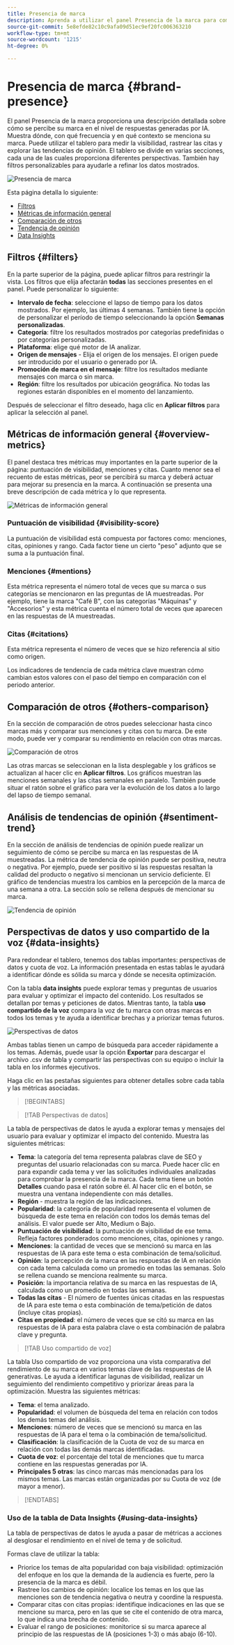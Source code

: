 ```yaml
---
title: Presencia de marca
description: Aprenda a utilizar el panel Presencia de la marca para comprender cómo se percibe su marca en el nivel de respuestas generadas por IA.
source-git-commit: 5e8efde82c10c9afa09d51ec9ef20fc006363210
workflow-type: tm+mt
source-wordcount: '1215'
ht-degree: 0%

---
```



# Presencia de marca {#brand-presence}

El panel Presencia de la marca proporciona una descripción detallada sobre cómo se percibe su marca en el nivel de respuestas generadas por IA. Muestra dónde, con qué frecuencia y en qué contexto se menciona su marca. Puede utilizar el tablero para medir la visibilidad, rastrear las citas y explorar las tendencias de opinión. El tablero se divide en varias secciones, cada una de las cuales proporciona diferentes perspectivas. También hay filtros personalizables para ayudarle a refinar los datos mostrados.

![Presencia de marca](/help/dashboards/assets/brand-main1.png)

Esta página detalla lo siguiente:

* [Filtros](#filters)
* [Métricas de información general](##key-metrics)
* [Comparación de otros](##others-comparison)
* [Tendencia de opinión](#sentiment-trend)
* [Data Insights](#data-insights)

## Filtros {#filters}

En la parte superior de la página, puede aplicar filtros para restringir la vista. Los filtros que elija afectarán **todas** las secciones presentes en el panel. Puede personalizar lo siguiente:

* **Intervalo de fecha**: seleccione el lapso de tiempo para los datos mostrados. Por ejemplo, las últimas 4 semanas. También tiene la opción de personalizar el período de tiempo seleccionando la opción **Semanas personalizadas**.
* **Categoría**: filtre los resultados mostrados por categorías predefinidas o por categorías personalizadas.
* **Plataforma**: elige qué motor de IA analizar.
* **Origen de mensajes** - Elija el origen de los mensajes. El origen puede ser introducido por el usuario o generado por IA.
* **Promoción de marca en el mensaje**: filtre los resultados mediante mensajes con marca o sin marca.
* **Región**: filtre los resultados por ubicación geográfica. No todas las regiones estarán disponibles en el momento del lanzamiento.

Después de seleccionar el filtro deseado, haga clic en **Aplicar filtros** para aplicar la selección al panel.

## Métricas de información general {#overview-metrics}

El panel destaca tres métricas muy importantes en la parte superior de la página: puntuación de visibilidad, menciones y citas. Cuanto menor sea el recuento de estas métricas, peor se percibirá su marca y deberá actuar para mejorar su presencia en la marca. A continuación se presenta una breve descripción de cada métrica y lo que representa.

![Métricas de información general](/help/dashboards/assets/overview-metrics.png)

### Puntuación de visibilidad {#visibility-score}

La puntuación de visibilidad está compuesta por factores como: menciones, citas, opiniones y rango. Cada factor tiene un cierto &quot;peso&quot; adjunto que se suma a la puntuación final.

### Menciones {#mentions}

Esta métrica representa el número total de veces que su marca o sus categorías se mencionaron en las preguntas de IA muestreadas. Por ejemplo, tiene la marca &quot;Café B&quot;, con las categorías &quot;Máquinas&quot; y &quot;Accesorios&quot; y esta métrica cuenta el número total de veces que aparecen en las respuestas de IA muestreadas.

### Citas {#citations}

Esta métrica representa el número de veces que se hizo referencia al sitio como origen.

Los indicadores de tendencia de cada métrica clave muestran cómo cambian estos valores con el paso del tiempo en comparación con el periodo anterior.

## Comparación de otros {#others-comparison}

En la sección de comparación de otros puedes seleccionar hasta cinco marcas más y comparar sus menciones y citas con tu marca. De este modo, puede ver y comparar su rendimiento en relación con otras marcas.

![Comparación de otros](/help/dashboards/assets/competitor-comparison1.png)

Las otras marcas se seleccionan en la lista desplegable y los gráficos se actualizan al hacer clic en **Aplicar filtros**. Los gráficos muestran las menciones semanales y las citas semanales en paralelo. También puede situar el ratón sobre el gráfico para ver la evolución de los datos a lo largo del lapso de tiempo semanal.

## Análisis de tendencias de opinión {#sentiment-trend}

En la sección de análisis de tendencias de opinión puede realizar un seguimiento de cómo se percibe su marca en las respuestas de IA muestreadas. La métrica de tendencia de opinión puede ser positiva, neutra o negativa. Por ejemplo, puede ser positivo si las respuestas resaltan la calidad del producto o negativo si mencionan un servicio deficiente. El gráfico de tendencias muestra los cambios en la percepción de la marca de una semana a otra. La sección solo se rellena después de mencionar su marca.

![Tendencia de opinión](/help/dashboards/assets/sentiment-trend.png)

## Perspectivas de datos y uso compartido de la voz {#data-insights}

Para redondear el tablero, tenemos dos tablas importantes: perspectivas de datos y cuota de voz. La información presentada en estas tablas le ayudará a identificar dónde es sólida su marca y dónde se necesita optimización.

Con la tabla **data insights** puede explorar temas y preguntas de usuarios para evaluar y optimizar el impacto del contenido. Los resultados se detallan por temas y peticiones de datos. Mientras tanto, la tabla **uso compartido de la voz** compara la voz de tu marca con otras marcas en todos los temas y te ayuda a identificar brechas y a priorizar temas futuros.

![Perspectivas de datos](/help/dashboards/assets/data-insights.png)

Ambas tablas tienen un campo de búsqueda para acceder rápidamente a los temas. Además, puede usar la opción **Exportar** para descargar el archivo .csv de tabla y compartir las perspectivas con su equipo o incluir la tabla en los informes ejecutivos.

Haga clic en las pestañas siguientes para obtener detalles sobre cada tabla y las métricas asociadas.

>[!BEGINTABS]

>[!TAB Perspectivas de datos]

La tabla de perspectivas de datos le ayuda a explorar temas y mensajes del usuario para evaluar y optimizar el impacto del contenido. Muestra las siguientes métricas:

* **Tema**: la categoría del tema representa palabras clave de SEO y preguntas del usuario relacionadas con su marca. Puede hacer clic en para expandir cada tema y ver las solicitudes individuales analizadas para comprobar la presencia de la marca. Cada tema tiene un botón **Detalles** cuando pasa el ratón sobre él. Al hacer clic en el botón, se muestra una ventana independiente con más detalles.
* **Región** - muestra la región de las indicaciones.
* **Popularidad**: la categoría de popularidad representa el volumen de búsqueda de este tema en relación con todos los demás temas del análisis. El valor puede ser Alto, Medium o Bajo.
* **Puntuación de visibilidad**: la puntuación de visibilidad de ese tema. Refleja factores ponderados como menciones, citas, opiniones y rango.
* **Menciones**: la cantidad de veces que se mencionó su marca en las respuestas de IA para este tema o esta combinación de tema/solicitud.
* **Opinión**: la percepción de la marca en las respuestas de IA en relación con cada tema calculada como un promedio en todas las semanas. Solo se rellena cuando se menciona realmente su marca.
* **Posición**: la importancia relativa de su marca en las respuestas de IA, calculada como un promedio en todas las semanas.
* **Todas las citas** - El número de fuentes únicas citadas en las respuestas de IA para este tema o esta combinación de tema/petición de datos (incluye citas propias).
* **Citas en propiedad**: el número de veces que se citó su marca en las respuestas de IA para esta palabra clave o esta combinación de palabra clave y pregunta.

>[!TAB Uso compartido de voz]

La tabla Uso compartido de voz proporciona una vista comparativa del rendimiento de su marca en varios temas clave de las respuestas de IA generativas. Le ayuda a identificar lagunas de visibilidad, realizar un seguimiento del rendimiento competitivo y priorizar áreas para la optimización. Muestra las siguientes métricas:

* **Tema**: el tema analizado.
* **Popularidad**: el volumen de búsqueda del tema en relación con todos los demás temas del análisis.
* **Menciones**: número de veces que se mencionó su marca en las respuestas de IA para el tema o la combinación de tema/solicitud.
* **Clasificación**: la clasificación de la Cuota de voz de su marca en relación con todas las demás marcas identificadas.
* **Cuota de voz**: el porcentaje del total de menciones que tu marca contiene en las respuestas generadas por IA.
* **Principales 5 otras**: las cinco marcas más mencionadas para los mismos temas. Las marcas están organizadas por su Cuota de voz (de mayor a menor).

>[!ENDTABS]

### Uso de la tabla de Data Insights {#using-data-insights}

La tabla de perspectivas de datos le ayuda a pasar de métricas a acciones al desglosar el rendimiento en el nivel de tema y de solicitud.

Formas clave de utilizar la tabla:

* Priorice los temas de alta popularidad con baja visibilidad: optimización del enfoque en los que la demanda de la audiencia es fuerte, pero la presencia de la marca es débil.
* Rastree los cambios de opinión: localice los temas en los que las menciones son de tendencia negativa o neutra y coordine la respuesta.
* Comparar citas con citas propias: identifique indicaciones en las que se mencione su marca, pero en las que se cite el contenido de otra marca, lo que indica una brecha de contenido.
* Evaluar el rango de posiciones: monitorice si su marca aparece al principio de las respuestas de IA (posiciones 1-3) o más abajo (6-10).
